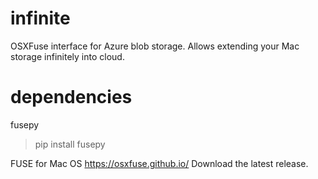 # infinite
OSXFuse interface for Azure blob storage. Allows extending your Mac storage infinitely into cloud.

# dependencies
fusepy
> pip install fusepy

FUSE for Mac OS
https://osxfuse.github.io/
Download the latest release. 

